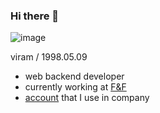 ### Hi there 👋
![image](https://github.com/v1r4m/v1r4m/assets/26866063/29475823-e5e2-4f13-8d2e-0beeb3a9fc9c)

viram / 1998.05.09
- web backend developer
- currently working at [F&F](https://fnf.co.kr)
- [account](https://github.com/eunjinkosilver) that I use in company
